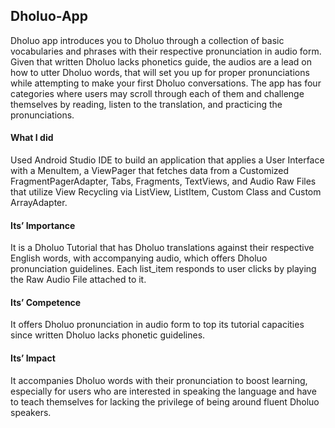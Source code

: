 ## Dholuo-App
Dholuo app introduces you to Dholuo through a collection of basic vocabularies and phrases with their respective pronunciation in audio form.  Given that written Dholuo lacks phonetics guide, the audios are a lead on how to utter Dholuo words, that will set you up for proper pronunciations while attempting to make your first Dholuo conversations.  The app has four categories where users may scroll through each of them and challenge themselves by reading, listen to the translation, and practicing the pronunciations.

#### What I did
Used Android Studio IDE to build an application that applies a User Interface with a
MenuItem, a ViewPager that fetches data from a Customized FragmentPagerAdapter,
Tabs, Fragments, TextViews, and Audio Raw Files that utilize View Recycling via
ListView, ListItem, Custom Class and Custom ArrayAdapter.

#### Its’ Importance
It is a Dholuo Tutorial that has Dholuo translations against their respective English
words, with accompanying audio, which offers Dholuo pronunciation guidelines.
Each list_item responds to user clicks by playing the Raw Audio File attached to it.

#### Its’ Competence
It offers Dholuo pronunciation in audio form to top its tutorial capacities since written
Dholuo lacks phonetic guidelines.

#### Its’ Impact
It accompanies Dholuo words with their pronunciation to boost learning, especially
for users who are interested in speaking the language and have to teach themselves for
lacking the privilege of being around fluent Dholuo speakers.
